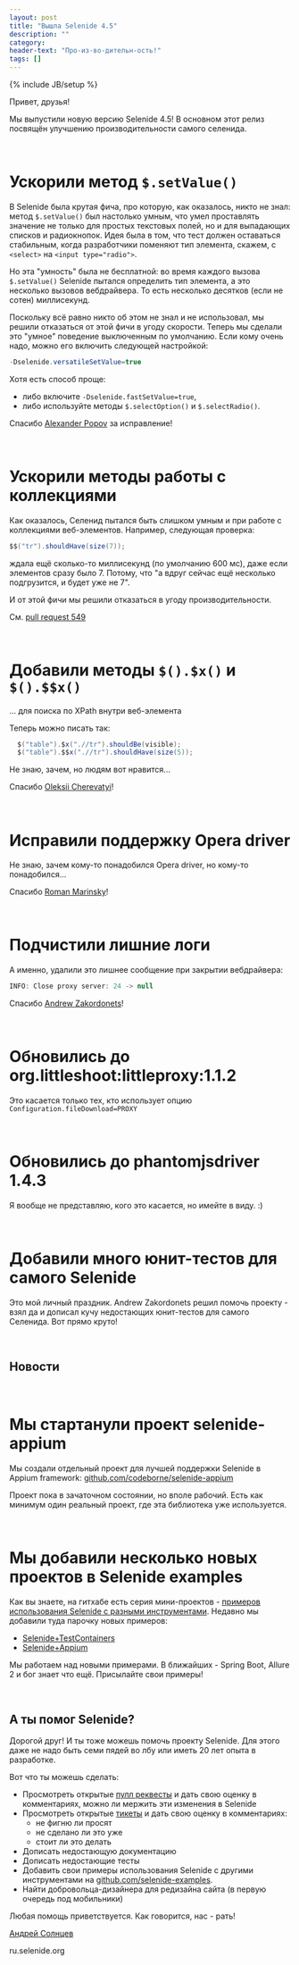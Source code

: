 ```yaml
---
layout: post
title: "Вышла Selenide 4.5"
description: ""
category:
header-text: "Про-из-во-дительн-ость!"
tags: []
---
```

{% include JB/setup %}
 
Привет, друзья!

Мы выпустили новую версию Selenide 4.5!
В основном этот релиз посвящён улучшению производительности самого селенида. 

<br>

# Ускорили метод `$.setValue()`

В Selenide была крутая фича, про которую, как оказалось, никто не знал: метод `$.setValue()` был настолько умным, что умел
проставлять значение не только для простых текстовых полей, но и для выпадающих списков и радиокнопок. Идея была в том,
что тест должен оставаться стабильным, когда разработчики поменяют тип элемента, скажем, с `<select>` на `<input type="radio">`.

Но эта "умность" была не бесплатной: во время каждого вызова `$.setValue()` Selenide пытался определить тип элемента, а
это несколько вызовов вебдрайвера. То есть несколько десятков (если не сотен) миллисекунд.

Поскольку всё равно никто об этом не знал и не использовал, мы решили отказаться от этой фичи в угоду скорости.
Теперь мы сделали это "умное" поведение выключенным по умолчанию. Если кому очень надо, можно его включить следующей настройкой:

```java
-Dselenide.versatileSetValue=true
```

Хотя есть способ проще: 

* либо включите `-Dselenide.fastSetValue=true`, 
* либо используйте методы `$.selectOption()` и `$.selectRadio()`.

Спасибо [Alexander Popov](https://github.com/codeborne/selenide/pull/518) за исправление!


<br>

# Ускорили методы работы с коллекциями

Как оказалось, Селенид пытался быть слишком умным и при работе с коллекциями веб-элементов.
Например, следующая проверка:

```java
$$("tr").shouldHave(size(7));
```

ждала ещё сколько-то миллисекунд (по умолчанию 600 мс), даже если элементов сразу было 7. 
Потому, что "а вдруг сейчас ещё несколько подгрузится, и будет уже не 7".

И от этой фичи мы решили отказаться в угоду производительности. 

См. [pull request 549](https://github.com/codeborne/selenide/issues/549)

<br>

# Добавили методы `$().$x()` и `$().$$x()` 
... для поиска по XPath внутри веб-элемента
 
Теперь можно писать так:

```java
  $("table").$x(".//tr").shouldBe(visible);
  $("table").$$x(".//tr").shouldHave(size(5));
```

Не знаю, зачем, но людям вот нравится...

Спасибо [Oleksii Cherevatyi](https://github.com/codeborne/selenide/pull/533)!

<br>

# Исправили поддержку Opera driver
Не знаю, зачем кому-то понадобился Opera driver, но кому-то понадобился...

Спасибо [Roman Marinsky](https://github.com/codeborne/selenide/commit/28233d6a88c9758c453629de1710818f28af6b84)!

<br>

# Подчистили лишние логи

А именно, удалили это лишнее сообщение при закрытии вебдрайвера:

```java
INFO: Close proxy server: 24 -> null
```

Спасибо [Andrew Zakordonets](https://github.com/codeborne/selenide/commit/03c781a3f644ec34782f04a28c08ec483b40143d)!

<br>

# Обновились до org.littleshoot:littleproxy:1.1.2

Это касается только тех, кто использует опцию `Configuration.fileDownload=PROXY`

<br>

# Обновились до phantomjsdriver 1.4.3

Я вообще не представляю, кого это касается, но имейте в виду. :)

<br>

# Добавили много юнит-тестов для самого Selenide

Это мой личный праздник. 
Andrew Zakordonets решил помочь проекту - взял да и дописал кучу недостающих юнит-тестов для самого Селенида.
Вот прямо круто!



<br/>

## Новости

<br>

# Мы стартанули проект selenide-appium

Мы создали отдельный проект для лучшей поддержки Selenide в Appium framework: 
[github.com/codeborne/selenide-appium](https://github.com/codeborne/selenide-appium)

Проект пока в зачаточном состоянии, но вполе рабочий. Есть как минимум один реальный проект, где эта библиотека уже используется.

<br>

# Мы добавили несколько новых проектов в Selenide examples

Как вы знаете, на гитхабе есть серия мини-проектов - [примеров использования Selenide с разными инструментами](https://github.com/selenide-examples).
Недавно мы добавили туда парочку новых примеров:

* [Selenide+TestContainers](https://github.com/selenide-examples/testcontainers)
* [Selenide+Appium](https://github.com/selenide-examples/selenide-appium)

Мы работаем над новыми примерами. В ближайших - Spring Boot, Allure 2 и бог знает что ещё. Присылайте свои примеры!

<br/>

## А ты помог Selenide?


Дорогой друг! И ты тоже можешь помочь проекту Selenide. Для этого даже не надо быть семи пядей во лбу или иметь 20 лет опыта в разработке.

Вот что ты можешь сделать:

* Просмотреть открытые [пулл реквесты](https://github.com/codeborne/selenide/pulls) и дать свою оценку в комментариях, можно ли мержить эти изменения в Selenide
* Просмотреть открытые [тикеты](https://github.com/codeborne/selenide/issues) и дать свою оценку в комментариях:
  * не фигню ли просят
  * не сделано ли это уже
  * стоит ли это делать
* Дописать недостающую документацию
* Дописать недостающие тесты
* Добавить свои примеры использования Selenide с другими инструментами на [github.com/selenide-examples](https://github.com/selenide-examples).
* Найти добровольца-дизайнера для редизайна сайта (в первую очередь под мобильники)

Любая помощь приветствуется. Как говорится, нас - рать!

[Андрей Солнцев](http://asolntsev.github.io/)

ru.selenide.org
